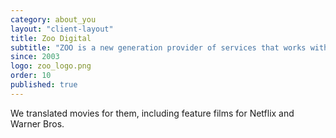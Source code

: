 ```yaml
---
category: about_you
layout: "client-layout"
title: Zoo Digital
subtitle: "ZOO is a new generation provider of services that works with leading content owners and creative organizations to enable the delivery of media content through the use of Cloud computing. ZOO is specialized in subtitling, captioning and dubbing services, and is based in El Segundo, CA, USA"
since: 2003
logo: zoo_logo.png
order: 10
published: true
---
```


We translated movies for them, including feature films for Netflix and Warner Bros.